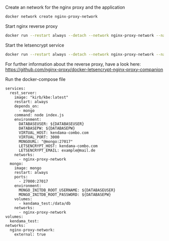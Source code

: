Create an network for the nginx proxy and the application
```bash
docker network create nginx-proxy-network
```

Start nginx reverse proxy
```bash
docker run --restart always --detach --network nginx-proxy-network --name nginx-proxy --publish 80:80 --publish 443:443  --volume /etc/nginx/certs --volume /etc/nginx/vhost.d  --volume /usr/share/nginx/html --volume /var/run/docker.sock:/tmp/docker.sock:ro --volume /home/ubuntu/nginx_config_files/redirect.conf:/etc/nginx/conf.d/redirect.conf jwilder/nginx-proxy
```

Start the letsencrypt service
```bash
docker run --restart always --detach --network nginx-proxy-network --name nginx-proxy-letsencrypt --volumes-from nginx-proxy --volume /var/run/docker.sock:/var/run/docker.sock:ro --env "DEFAULT_EMAIL=example@test.com" jrcs/letsencrypt-nginx-proxy-companion
```

For further information about the reverse proxy, have a look here:
https://github.com/nginx-proxy/docker-letsencrypt-nginx-proxy-companion

Run the docker-compose file
```
services:
  rest_server:
    image: "kirb/kbe:latest"
    restart: always
    depends_on:
      - mongo
    command: node index.js
    environment:
      DATABASEUSER: ${DATABASEUSER}
      DATABASEPW: ${DATABASEPW}
      VIRTUAL_HOST: kendama-combo.com
      VIRTUAL_PORT: 3000
      MONGOURL: "@mongo:27017"
      LETSENCRYPT_HOST: kendama-combo.com
      LETSENCRYPT_EMAIL: example@mail.de
    networks:
      - nginx-proxy-network
  mongo:
    image: mongo
    restart: always
    ports:
      - 27000:27017
    environment:
      MONGO_INITDB_ROOT_USERNAME: ${DATABASEUSER}
      MONGO_INITDB_ROOT_PASSWORD: ${DATABASEPW}
    volumes:
      - kendama_test:/data/db
    networks:
      - nginx-proxy-network
volumes:
  kendama_test:
networks:
  nginx-proxy-network:
    external: true
```